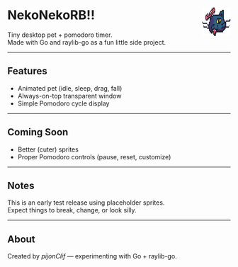 # NekoNekoRB!! <img src="assets/haloCat.png" alt="NekoNekoRB Cat" align="right" width="64" height="64">

Tiny desktop pet + pomodoro timer.  
Made with Go and raylib-go as a fun little side project.  

---

## Features
- Animated pet (idle, sleep, drag, fall)  
- Always-on-top transparent window  
- Simple Pomodoro cycle display  

---

## Coming Soon
- Better (cuter) sprites  
- Proper Pomodoro controls (pause, reset, customize)  

---

## Notes
This is an early test release using placeholder sprites.  
Expect things to break, change, or look silly.  

---

## About
Created by *pijonClif* — experimenting with Go + raylib-go.  

